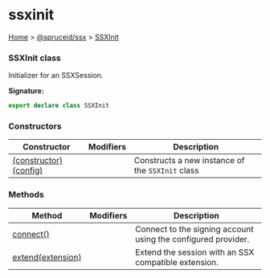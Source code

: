 # ssxinit

[Home](https://github.com/spruceid/ssx/blob/main/documentation/reference/ssx-sdk/index.md) > [@spruceid/ssx](../) > [SSXInit](./)

### SSXInit class

Initializer for an SSXSession.

**Signature:**

```typescript
export declare class SSXInit 
```

### Constructors

| Constructor                                             | Modifiers | Description                                      |
| ------------------------------------------------------- | --------- | ------------------------------------------------ |
| [(constructor)(config)](ssx.ssxinit.\_constructor\_.md) |           | Constructs a new instance of the `SSXInit` class |

### Methods

| Method                                     | Modifiers | Description                                                   |
| ------------------------------------------ | --------- | ------------------------------------------------------------- |
| [connect()](ssx.ssxinit.connect.md)        |           | Connect to the signing account using the configured provider. |
| [extend(extension)](ssx.ssxinit.extend.md) |           | Extend the session with an SSX compatible extension.          |
